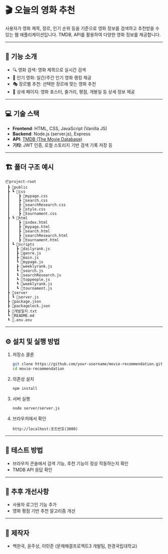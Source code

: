 
# 🎬 오늘의 영화 추천

사용자가 영화 제목, 장르, 인기 순위 등을 기준으로 영화 정보를 검색하고 추천받을 수 있는 웹 애플리케이션입니다. TMDB, API를 활용하여 다양한 영화 정보를 제공합니다.

---

## 📌 기능 소개

- 🔍 영화 검색: 영화 제목으로 실시간 검색
- 🌟 인기 영화: 일간/주간 인기 영화 랭킹 제공
- 🎭 장르별 추천: 선택한 장르에 맞는 영화 추천
- 📄 상세 페이지: 영화 포스터, 줄거리, 평점, 개봉일 등 상세 정보 제공

---

## 💻 기술 스택

- **Frontend**: HTML, CSS, JavaScript (Vanilla JS)
- **Backend**: Node.js (server.js), Express
- **API**: [TMDB (The Movie Database)](https://www.themoviedb.org/)
- **기타**: JWT 인증, 로컬 스토리지 기반 검색 기록 저장 등

---

## 🏗️ 폴더 구조 예시

```plaintext
📦project-root
 ┣ 📂public
 ┣ ┗ 📂css
 ┃    ┣ 📜mypage.css
 ┃    ┣ 📜search.css
 ┃    ┣ 📜searchResearch.css
 ┃    ┣ 📜style.css
 ┃    ┣ 📜tournament.css
 ┣ ┗ 📂html
 ┃    ┣ 📜index.html
 ┃    ┣ 📜mypage.html
 ┃    ┣ 📜search.html
 ┃    ┣ 📜searchResearch.html
 ┃    ┣ 📜tournament.html
 ┃ ┗ 📂scripts
 ┃   ┣ 📜dailyrank.js
 ┃   ┣ 📜genre.js
 ┃   ┣ 📜main.js
 ┃   ┗ 📜mypage.js
 ┃   ┣ 📜weeklyrank.js
 ┃   ┗ 📜search.js
 ┃   ┗ 📜searchResearch.js
 ┃   ┗ 📜toppeople.js
 ┃   ┗ 📜weeklyrank.js
 ┃   ┗ 📜tournament.js
 ┣ 📂server
 ┃ ┗ 📜server.js
 ┣ 📜package.json
 ┣ 📜packagelock.json
 ┣ 📜개발일지.txt
 ┗ 📜README.md
 ┗ 📜.env.env
```

---

## ⚙️ 설치 및 실행 방법

1. 저장소 클론
   ```bash
   git clone https://github.com/your-username/movie-recommendation.git
   cd movie-recommendation
   ```

2. 의존성 설치
   ```bash
   npm install
   ```

3. 서버 실행
   ```bash
   node server/server.js
   ```

4. 브라우저에서 확인
   ```
   http://localhost:포트번호(3000)
   ```

---

## 🧪 테스트 방법

- 브라우저 콘솔에서 검색 기능, 추천 기능이 정상 작동하는지 확인
- TMDB API 응답 확인

---

## 📌 추후 개선사항

- 사용자 로그인 기능 추가
- 영화 평점 기반 추천 알고리즘 개선

---

## 🙌 제작자

- 백한국, 윤주상, 이민준 (문제해결프로젝트3 개발팀, 한경국립대학교)
